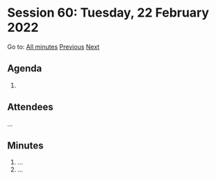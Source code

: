 # Session 60: Tuesday, 22 February 2022

Go to: [All minutes](../../) [Previous](../../2022/02/20.md) [Next](../../2022/02/25.md)

## Agenda

1. 

## Attendees

...

## Minutes

1. ...
1. ...
